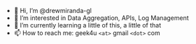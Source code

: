 - 👋 Hi, I’m @drewmiranda-gl
- 👀 I’m interested in Data Aggregation, APIs, Log Management
- 🌱 I’m currently learning a little of this, a little of that
- 📫 How to reach me: geek4u `<at>` gmail `<dot>` com

<!---
drewmiranda-gl/drewmiranda-gl is a ✨ special ✨ repository because its `README.md` (this file) appears on your GitHub profile.
You can click the Preview link to take a look at your changes.
--->
